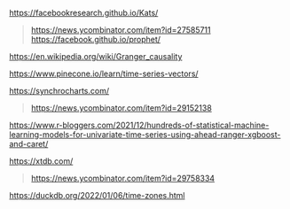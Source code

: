 https://facebookresearch.github.io/Kats/
> https://news.ycombinator.com/item?id=27585711
  > https://facebook.github.io/prophet/

https://en.wikipedia.org/wiki/Granger_causality

https://www.pinecone.io/learn/time-series-vectors/

https://synchrocharts.com/
> https://news.ycombinator.com/item?id=29152138

https://www.r-bloggers.com/2021/12/hundreds-of-statistical-machine-learning-models-for-univariate-time-series-using-ahead-ranger-xgboost-and-caret/

https://xtdb.com/
> https://news.ycombinator.com/item?id=29758334

https://duckdb.org/2022/01/06/time-zones.html